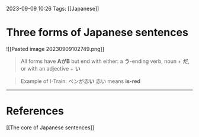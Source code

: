 2023-09-09 10:26
Tags: [[Japanese]]

# Three forms of Japanese sentences
![[Pasted image 20230909102749.png]]
> All forms have **AがB** but end with either:
		a **う**-ending verb, 
		noun + **だ**, 
		or with an adjective + **い**

> Example of I-Train: ペンが赤**い**
> 赤い means **is-red**

___
# References
[[The core of Japanese sentences]]